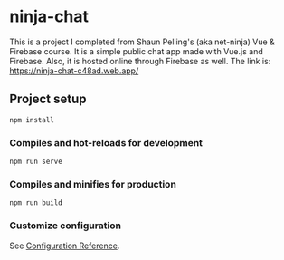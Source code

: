 # ninja-chat

This is a project I completed  from Shaun Pelling's (aka net-ninja) Vue & Firebase course.
It is a simple public chat app made with Vue.js and Firebase.
Also, it is hosted online through Firebase as well.
The link is: https://ninja-chat-c48ad.web.app/

## Project setup
```
npm install
```

### Compiles and hot-reloads for development
```
npm run serve
```

### Compiles and minifies for production
```
npm run build
```

### Customize configuration
See [Configuration Reference](https://cli.vuejs.org/config/).
